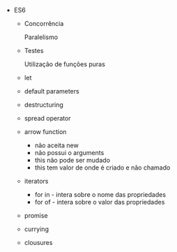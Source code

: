 * ES6

	- Concorrência

		Paralelismo

	- 	Testes

		Utilização de funções puras


	- let
	- default parameters
	- destructuring
	- spread operator			
	- arrow function
		- não aceita new
		- não possui o arguments
		- this não pode ser mudado
		- this tem valor de onde é criado e não chamado
	- iterators
		- for in - intera sobre o nome das propriedades 			
		- for of - intera sobre o valor das propriedades
	- promise
	- currying
	- clousures
